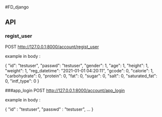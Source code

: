 #FD_django

## API
### regist_user
POST http://127.0.0.1:8000/account/regist_user

example in body :

{
    "id": "testuser",
    "passwd": "testuser",
    "gender": 1,
    "age": 1,
    "height": 1,
    "weight": 1,
    "reg_datetime": "2021-01-01 04:20:11",
    "gcode": 0,
    "calorie": 1,
    "carbohydrate": 0,
    "protein": 0,
    "fat": 0,
    "sugar": 0,
    "salt": 0,
    "saturated_fat": 0,
    "intf_type": 0
}

###app_login
POST http://127.0.0.1:8000/account/app_login

example in body : 

{
    "id" : "testuser",
    "passwd" : "testuser",
...
}